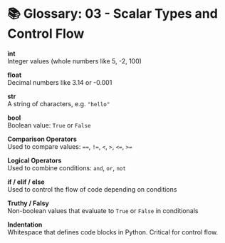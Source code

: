 # 📚 Glossary: 03 - Scalar Types and Control Flow

**int**  
Integer values (whole numbers like 5, -2, 100)

**float**  
Decimal numbers like 3.14 or -0.001

**str**  
A string of characters, e.g. `"hello"`

**bool**  
Boolean value: `True` or `False`

**Comparison Operators**  
Used to compare values: `==`, `!=`, `<`, `>`, `<=`, `>=`

**Logical Operators**  
Used to combine conditions: `and`, `or`, `not`

**if / elif / else**  
Used to control the flow of code depending on conditions

**Truthy / Falsy**  
Non-boolean values that evaluate to `True` or `False` in conditionals

**Indentation**  
Whitespace that defines code blocks in Python. Critical for control flow.
